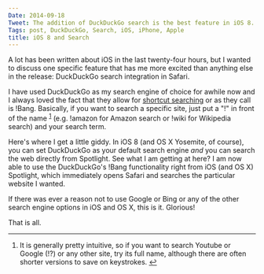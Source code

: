 ```yaml
---
Date: 2014-09-18
Tweet: The addition of DuckDuckGo search is the best feature in iOS 8.
Tags: post, DuckDuckGo, Search, iOS, iPhone, Apple
title: iOS 8 and Search
---
```


A lot has been written about iOS in the last twenty-four hours, but I wanted to discuss one specific feature that has me more excited than anything else in the release: DuckDuckGo search integration in Safari.

I have used DuckDuckGo as my search engine of choice for awhile now and I always loved the fact that they allow for <a href="https://duckduckgo.com/bang.html" title="DuckDuckGo !Bang">shortcut searching</a> or as they call is !Bang. Basically, if you want to search a specific site, just put a "!" in front of the name <sup id="fnref:p97812217803-1"><a href="#fn:p97812217803-1" rel="footnote">1</a></sup> (e.g. !amazon for Amazon search or !wiki for Wikipedia search) and your search term.

Here's where I get a little giddy. In iOS 8 (and OS X Yosemite, of course), you can set DuckDuckGo as your default search engine <em>and</em> you can search the web directly from Spotlight. See what I am getting at here? I am now able to use the DuckDuckGo's !Bang functionality right from iOS (and OS X) Spotlight, which immediately opens Safari and searches the particular website I wanted.

If there was ever a reason not to use Google or Bing or any of the other search engine options in iOS and OS X, this is it. Glorious!

That is all.

<div class="footnotes">
<hr>
<ol><li id="fn:p97812217803-1">
It is generally pretty intuitive, so if you want to search Youtube or Google (!?) or any other site, try its full name, although there are often shorter versions to save on keystrokes. <a href="#fnref:p97812217803-1" rev="footnote">↩</a>
</li>

</ol></div>